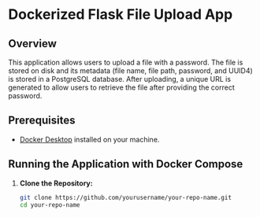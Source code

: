 # Dockerized Flask File Upload App

## Overview
This application allows users to upload a file with a password. The file is stored on disk and its metadata (file name, file path, password, and UUID4) is stored in a PostgreSQL database. After uploading, a unique URL is generated to allow users to retrieve the file after providing the correct password.

## Prerequisites
- [Docker Desktop](https://www.docker.com/products/docker-desktop) installed on your machine.

## Running the Application with Docker Compose

1. **Clone the Repository:**
   ```bash
   git clone https://github.com/yourusername/your-repo-name.git
   cd your-repo-name
